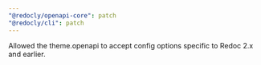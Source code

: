 ```yaml
---
"@redocly/openapi-core": patch
"@redocly/cli": patch
---
```


Allowed the theme.openapi to accept config options specific to Redoc 2.x and earlier.

